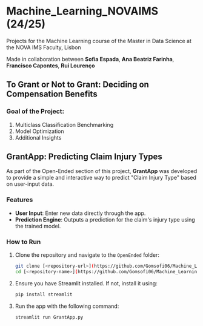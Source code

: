 # Machine_Learning_NOVAIMS (24/25)

Projects for the Machine Learning course of the Master in Data Science at the NOVA IMS Faculty, Lisbon

Made in collaboration between **Sofia Espada**, **Ana Beatriz Farinha**, **Francisco Capontes**, **Rui Lourenço**

## To Grant or Not to Grant: Deciding on Compensation Benefits

### Goal of the Project:
1. Multiclass Classification Benchmarking
2. Model Optimization
3. Additional Insights

## GrantApp: Predicting Claim Injury Types

As part of the Open-Ended section of this project, **GrantApp** was developed to provide a simple and interactive way to predict "Claim Injury Type" based on user-input data.

### Features
- **User Input**: Enter new data directly through the app.
- **Prediction Engine**: Outputs a prediction for the claim's injury type using the trained model.

### How to Run
1. Clone the repository and navigate to the `OpenEnded` folder:
   ```bash
   git clone [<repository-url>](https://github.com/Gomsofi06/Machine_Learning_NOVAIMS.git)
   cd [<repository-name>](https://github.com/Gomsofi06/Machine_Learning_NOVAIMS.git)/OpenEnded
   
2. Ensure you have Streamlit installed. If not, install it using:
   ```bash
   pip install streamlit

3. Run the app with the following command:

   ```bash
   streamlit run GrantApp.py


